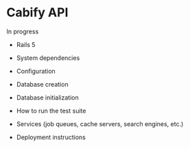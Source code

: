 # Cabify API

In progress

* Rails 5

* System dependencies

* Configuration

* Database creation

* Database initialization

* How to run the test suite

* Services (job queues, cache servers, search engines, etc.)

* Deployment instructions
